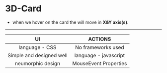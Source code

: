 # 3D-Card



 - when we hover on the card the will move in **X&Y axis(s)**.   
 ---  

 | UI                        |   ACTIONS               |
 | :----:                    |      :----:             |
 | language - CSS            |   No frameworks used    | 
 | Simple and designed well  |   language - javascript |       
 | neumorphic design         |   MouseEvent Properties |

                      



